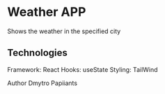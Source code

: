 # Weather APP

Shows the weather in the specified city

## Technologies

Framework: React
Hooks: useState
Styling: TailWind

Author
Dmytro Papiiants

